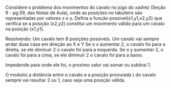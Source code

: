 Considere o problema dos movimentos do cavalo no jogo do xadrez (Seção 9 - pg.59, das Notas de Aula), onde as posições no tabuleiro são representadas por valores x e y. Defina a função possivel(x1,y1,x2,y2) que verifica se a posição (x2,y2) constitui um movimento válido para um cavalo na posição (x1,y1).

Resolvendo:
Um cavalo tem 8 posições possiveis.
Um cavalo vai sempre andar duas casa em direção ao X e Y
Se o x aumentar 2, o cavalo foi para a direita, se ele diminuir 2 o cavalo foi para a esquerda.
Se o y aumentar 2, o cavalo foi para a cima, se ele diminuir 2 o cavalo foi para a baixo.

Impedende para onde ele foi, o proximo valor vai somar ou subitraí 1.

O modulo( a distância entre o cavalo e a posição procurada ) do cavalo sempre vai resultar 2 ou 1, caso seja uma posição válida.
